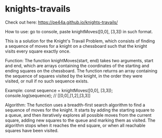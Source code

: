 # knights-travails

Check out here: https://pe44a.github.io/knights-travails/

How to use: go to console, paste knightMoves([0,0], [3,3]) in such format.

This is a solution for the Knight's Travail Problem, which consists of finding a sequence of moves for a knight on a chessboard such that the knight visits every square exactly once.

Function:
The function knightMoves(start, end) takes two arguments, start and end, which are arrays containing the coordinates of the starting and ending squares on the chessboard. The function returns an array containing the sequence of squares visited by the knight, in the order they were visited, or null if no such sequence exists.


Example:
const sequence = knightMoves([0,0], [3,3]);
console.log(sequence); // [[0,0],[1,2],[3,3]]


Algorithm:
The function uses a breadth-first search algorithm to find a sequence of moves for the knight. It starts by adding the starting square to a queue, and then iteratively explores all possible moves from the current square, adding new squares to the queue and marking them as visited. The algorithm stops when it reaches the end square, or when all reachable squares have been visited.
